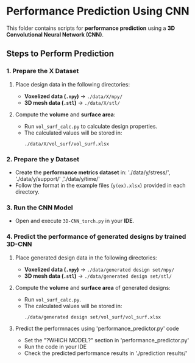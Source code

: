 # Performance Prediction Using CNN

This folder contains scripts for **performance prediction** using a **3D Convolutional Neural Network (CNN)**.

## Steps to Perform Prediction

### 1. Prepare the **X Dataset**
1. Place design data in the following directories:
   - **Voxelized data (`.npy`)** → `./data/X/npy/`
   - **3D mesh data (`.stl`)** → `./data/X/stl/`
   
2. Compute the **volume** and **surface area**:
   - Run `vol_surf_calc.py` to calculate design properties.
   - The calculated values will be stored in:
     ```
     ./data/X/vol_surf/vol_surf.xlsx
     ```

### 2. Prepare the **y Dataset**
- Create the **performance metrics dataset** in: './data/y/stress/', './data/y/support/' ,'./data/y/time/'
- Follow the format in the example files (`y(ex).xlsx`) provided in each directory.

### 3. Run the CNN Model
- Open and execute `3D-CNN_torch.py` in your **IDE**.

### 4. Predict the performance of generated designs by trained 3D-CNN
1. Place generated design data in the following directories:
   - **Voxelized data (`.npy`)** → `./data/generated design set/npy/`
   - **3D mesh data (`.stl`)** → `./data/generated design set/stl/`

2. Compute the **volume** and **surface area** of generated designs:
   - Run `vol_surf_calc.py`.
   - The calculated values will be stored in:
     ```
     ./data/generated design set/vol_surf/vol_surf.xlsx
     ```

3. Predict the performnaces using 'performance_predictor.py' code
   - Set the "?WHICH MODEL?" section in 'performance_predictor.py' 
   - Run the code in your IDE
   - Check the predicted performance results in './prediction results/'
   
